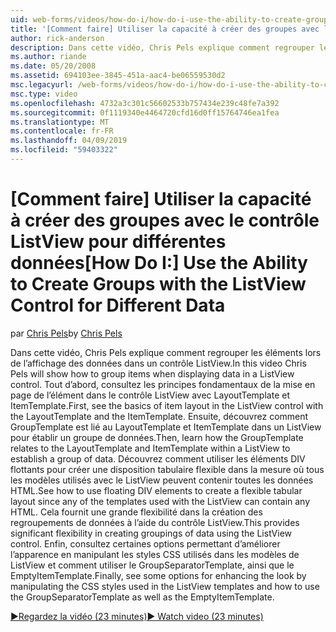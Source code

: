 ```yaml
---
uid: web-forms/videos/how-do-i/how-do-i-use-the-ability-to-create-groups-with-the-listview-control-for-different-data
title: '[Comment faire] Utiliser la capacité à créer des groupes avec le contrôle ListView pour différentes données | Microsoft Docs'
author: rick-anderson
description: Dans cette vidéo, Chris Pels explique comment regrouper les éléments lors de l’affichage des données dans un contrôle ListView. Tout d’abord, consultez les principes fondamentaux de la mise en page de l’élément dans le contrôle de code ListView...
ms.author: riande
ms.date: 05/20/2008
ms.assetid: 694103ee-3845-451a-aac4-be06559530d2
msc.legacyurl: /web-forms/videos/how-do-i/how-do-i-use-the-ability-to-create-groups-with-the-listview-control-for-different-data
msc.type: video
ms.openlocfilehash: 4732a3c301c56602533b757434e239c48fe7a392
ms.sourcegitcommit: 0f1119340e4464720cfd16d0ff15764746ea1fea
ms.translationtype: MT
ms.contentlocale: fr-FR
ms.lasthandoff: 04/09/2019
ms.locfileid: "59403322"
---
```

# <a name="how-do-i-use-the-ability-to-create-groups-with-the-listview-control-for-different-data"></a><span data-ttu-id="79087-104">[Comment faire] Utiliser la capacité à créer des groupes avec le contrôle ListView pour différentes données</span><span class="sxs-lookup"><span data-stu-id="79087-104">[How Do I:] Use the Ability to Create Groups with the ListView Control for Different Data</span></span>

<span data-ttu-id="79087-105">par [Chris Pels](https://twitter.com/chrispels)</span><span class="sxs-lookup"><span data-stu-id="79087-105">by [Chris Pels](https://twitter.com/chrispels)</span></span>

<span data-ttu-id="79087-106">Dans cette vidéo, Chris Pels explique comment regrouper les éléments lors de l’affichage des données dans un contrôle ListView.</span><span class="sxs-lookup"><span data-stu-id="79087-106">In this video Chris Pels will show how to group items when displaying data in a ListView control.</span></span> <span data-ttu-id="79087-107">Tout d’abord, consultez les principes fondamentaux de la mise en page de l’élément dans le contrôle ListView avec LayoutTemplate et ItemTemplate.</span><span class="sxs-lookup"><span data-stu-id="79087-107">First, see the basics of item layout in the ListView control with the LayoutTemplate and the ItemTemplate.</span></span> <span data-ttu-id="79087-108">Ensuite, découvrez comment GroupTemplate est lié au LayoutTemplate et ItemTemplate dans un ListView pour établir un groupe de données.</span><span class="sxs-lookup"><span data-stu-id="79087-108">Then, learn how the GroupTemplate relates to the LayoutTemplate and ItemTemplate within a ListView to establish a group of data.</span></span> <span data-ttu-id="79087-109">Découvrez comment utiliser les éléments DIV flottants pour créer une disposition tabulaire flexible dans la mesure où tous les modèles utilisés avec le ListView peuvent contenir toutes les données HTML.</span><span class="sxs-lookup"><span data-stu-id="79087-109">See how to use floating DIV elements to create a flexible tabular layout since any of the templates used with the ListView can contain any HTML.</span></span> <span data-ttu-id="79087-110">Cela fournit une grande flexibilité dans la création des regroupements de données à l’aide du contrôle ListView.</span><span class="sxs-lookup"><span data-stu-id="79087-110">This provides significant flexibility in creating groupings of data using the ListView control.</span></span> <span data-ttu-id="79087-111">Enfin, consultez certaines options permettant d’améliorer l’apparence en manipulant les styles CSS utilisés dans les modèles de ListView et comment utiliser le GroupSeparatorTemplate, ainsi que le EmptyItemTemplate.</span><span class="sxs-lookup"><span data-stu-id="79087-111">Finally, see some options for enhancing the look by manipulating the CSS styles used in the ListView templates and how to use the GroupSeparatorTemplate as well as the EmptyItemTemplate.</span></span>

[<span data-ttu-id="79087-112">&#9654;Regardez la vidéo (23 minutes)</span><span class="sxs-lookup"><span data-stu-id="79087-112">&#9654; Watch video (23 minutes)</span></span>](https://channel9.msdn.com/Blogs/ASP-NET-Site-Videos/how-do-i-use-the-ability-to-create-groups-with-the-listview-control-for-different-data)
